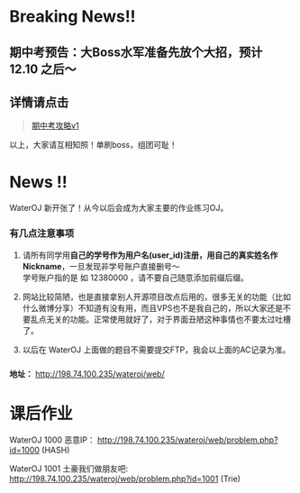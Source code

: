 # Breaking News!!
## 期中考预告：大Boss水军准备先放个大招，预计 12.10 之后～ 
## 详情请点击 
> [期中考攻略v1](midterm.md)

以上，大家请互相知照！单刷boss，组团可耻！

# News !!
WaterOJ 新开张了！从今以后会成为大家主要的作业练习OJ。  

### 有几点注意事项
1. 请所有同学用**自己的学号作为用户名(user_id)**注册，用自己的**真实姓名作Nickname**，一旦发现非学号账户直接删号～   
   学号账户指的是 如 12380000 ，请不要自己随意添加前缀后缀。  

2. 网站比较简陋，也是直接拿别人开源项目改点后用的，很多无关的功能（比如什么微博分享）不知道有没有用，而且VPS也不是我自己的，所以大家还是不要乱点无关的功能。正常使用就好了，对于界面丑陋这种事情也不要太过吐槽了。  

3. 以后在 WaterOJ 上面做的题目不需要提交FTP，我会以上面的AC记录为准。  


###

**地址：** http://198.74.100.235/wateroj/web/

# 课后作业
WaterOJ 1000 恶意IP： http://198.74.100.235/wateroj/web/problem.php?id=1000        (HASH)  

WaterOJ 1001 土豪我们做朋友吧:  http://198.74.100.235/wateroj/web/problem.php?id=1001  (Trie)

